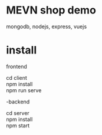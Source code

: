 # MEVN shop demo
mongodb, nodejs, express, vuejs

# install
frontend  <br>

cd client  <br>
npm install  <br>
npm run serve <br>

-backend

cd server  <br>
npm install  <br>
npm start  <br>
